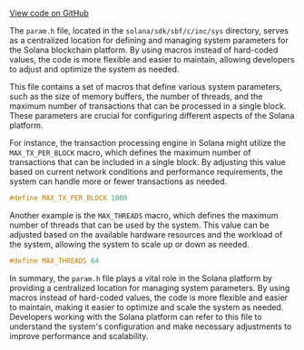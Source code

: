 [View code on GitHub](https://github.com/solana-labs/solana/tree/master/na/sdk/sbf/c/inc/sys)

The `param.h` file, located in the `solana/sdk/sbf/c/inc/sys` directory, serves as a centralized location for defining and managing system parameters for the Solana blockchain platform. By using macros instead of hard-coded values, the code is more flexible and easier to maintain, allowing developers to adjust and optimize the system as needed.

This file contains a set of macros that define various system parameters, such as the size of memory buffers, the number of threads, and the maximum number of transactions that can be processed in a single block. These parameters are crucial for configuring different aspects of the Solana platform.

For instance, the transaction processing engine in Solana might utilize the `MAX_TX_PER_BLOCK` macro, which defines the maximum number of transactions that can be included in a single block. By adjusting this value based on current network conditions and performance requirements, the system can handle more or fewer transactions as needed.

```c
#define MAX_TX_PER_BLOCK 1000
```

Another example is the `MAX_THREADS` macro, which defines the maximum number of threads that can be used by the system. This value can be adjusted based on the available hardware resources and the workload of the system, allowing the system to scale up or down as needed.

```c
#define MAX_THREADS 64
```

In summary, the `param.h` file plays a vital role in the Solana platform by providing a centralized location for managing system parameters. By using macros instead of hard-coded values, the code is more flexible and easier to maintain, making it easier to optimize and scale the system as needed. Developers working with the Solana platform can refer to this file to understand the system's configuration and make necessary adjustments to improve performance and scalability.

